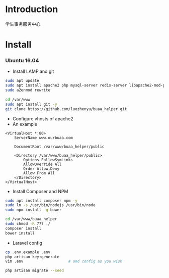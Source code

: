 # Introduction
学生事务服务中心
# Install

### Ubuntu 16.04


* Install LAMP and git
```Bash
sudo apt update
sudo apt install apache2 php mysql-server redis-server libapache2-mod-php php-mysql php-xml php-mbstring php-zip php-curl php-imagick -y
sudo a2enmod rewrite
    
cd /var/www
sudo apt install git -y
git clone https://github.com/luozhenyu/buaa_helper.git
```

* Configure vhosts of apache2
* An example
```apacheconfig
<VirtualHost *:80>
    ServerName www.ourbuaa.com

    DocumentRoot /var/www/buaa_helper/public

    <Directory /var/www/buaa_helper/public>
        Options FollowSymLinks
        AllowOverride All
        Order Allow,Deny
        Allow From All
    </Directory>
</VirtualHost>
```

* Install Composer and NPM
```Bash
sudo apt install composer npm -y
sudo ln -s /usr/bin/nodejs /usr/bin/node
sudo npm install -g bower

cd /var/www/buaa_helper
sudo chmod -R 777 ./
composer install
bower install
```

* Laravel config
```Bash
cp .env.example .env
php artisan key:generate
vim .env                    # and config as you wish

php artisan migrate --seed
```